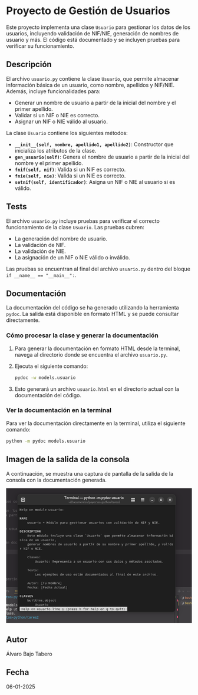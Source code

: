 
# Proyecto de Gestión de Usuarios

Este proyecto implementa una clase `Usuario` para gestionar los datos de los usuarios, incluyendo validación de NIF/NIE, generación de nombres de usuario y más. El código está documentado y se incluyen pruebas para verificar su funcionamiento.

## Descripción

El archivo `usuario.py` contiene la clase `Usuario`, que permite almacenar información básica de un usuario, como nombre, apellidos y NIF/NIE. Además, incluye funcionalidades para:
- Generar un nombre de usuario a partir de la inicial del nombre y el primer apellido.
- Validar si un NIF o NIE es correcto.
- Asignar un NIF o NIE válido al usuario.

La clase `Usuario` contiene los siguientes métodos:
- **`__init__(self, nombre, apellido1, apellido2)`**: Constructor que inicializa los atributos de la clase.
- **`gen_usuario(self)`**: Genera el nombre de usuario a partir de la inicial del nombre y el primer apellido.
- **`fnif(self, nif)`**: Valida si un NIF es correcto.
- **`fnie(self, nie)`**: Valida si un NIE es correcto.
- **`setnif(self, identificador)`**: Asigna un NIF o NIE al usuario si es válido.

## Tests

El archivo `usuario.py` incluye pruebas para verificar el correcto funcionamiento de la clase `Usuario`. Las pruebas cubren:
- La generación del nombre de usuario.
- La validación de NIF.
- La validación de NIE.
- La asignación de un NIF o NIE válido o inválido.

Las pruebas se encuentran al final del archivo `usuario.py` dentro del bloque `if __name__ == "__main__":`.

## Documentación

La documentación del código se ha generado utilizando la herramienta `pydoc`. La salida está disponible en formato HTML y se puede consultar directamente.

### Cómo procesar la clase y generar la documentación

1. Para generar la documentación en formato HTML desde la terminal, navega al directorio donde se encuentra el archivo `usuario.py`.
2. Ejecuta el siguiente comando:

   ```bash
   pydoc -w models.usuario
   ```

3. Esto generará un archivo `usuario.html` en el directorio actual con la documentación del código.

### Ver la documentación en la terminal

Para ver la documentación directamente en la terminal, utiliza el siguiente comando:

```bash
python -m pydoc models.usuario
```

## Imagen de la salida de la consola

A continuación, se muestra una captura de pantalla de la salida de la consola con la documentación generada.

![Documentación en consola](images/documentacion_salida.png)

## Autor

Álvaro Bajo Tabero

## Fecha

06-01-2025
